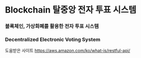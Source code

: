 # Blockchain 탈중앙 전자 투표 시스템
### 블록체인, 가상화폐를 활용한 전자 투표 시스템
### Decentralized Electronic Voting System

도움받은 사이트 
https://aws.amazon.com/ko/what-is/restful-api/
